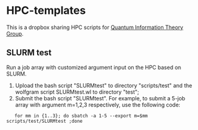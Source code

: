 # HPC-templates

This is a dropbox sharing HPC scripts for [Quantum Information Theory Group](https://sites.google.com/view/quntaozhuang).

## SLURM test
Run a job array with customized argument input on the HPC based on SLURM.

1. Upload the bash script "SLURMtest" to directory "scripts/test" and the wolfgram script SLURMtest.wl to directory "test";
2. Submit the bash script "SLURMtest". For example, to submit a 5-job array with argument m=1,2,3 respectively, use the following code:
```
   for mm in {1..3}; do sbatch -a 1-5 --export m=$mm scripts/test/SLURMtest ;done
```
